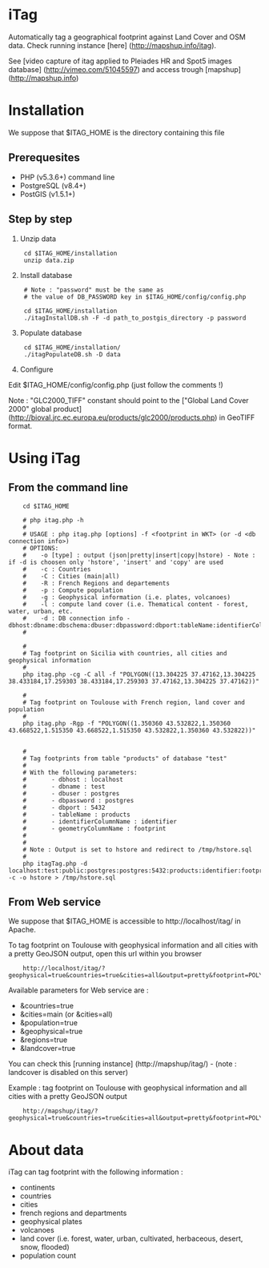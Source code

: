 iTag
====

Automatically tag a geographical footprint against Land Cover and OSM data.
Check running instance [here] (http://mapshup.info/itag).

See [video capture of itag applied to Pleiades HR and Spot5 images database] (http://vimeo.com/51045597) and access trough [mapshup] (http://mapshup.info)

Installation
============

We suppose that $ITAG_HOME is the directory containing this file

Prerequesites
-------------

* PHP (v5.3.6+) command line
* PostgreSQL (v8.4+)
* PostGIS (v1.5.1+)

Step by step
------------

1. Unzip data

        cd $ITAG_HOME/installation
        unzip data.zip

2. Install database

        # Note : "password" must be the same as 
        # the value of DB_PASSWORD key in $ITAG_HOME/config/config.php
        
        cd $ITAG_HOME/installation
        ./itagInstallDB.sh -F -d path_to_postgis_directory -p password

3. Populate database

        cd $ITAG_HOME/installation/
        ./itagPopulateDB.sh -D data

4. Configure

Edit $ITAG_HOME/config/config.php (just follow the comments !)

Note : "GLC2000_TIFF" constant should point to the ["Global Land Cover 2000" global product] (http://bioval.jrc.ec.europa.eu/products/glc2000/products.php)  in GeoTIFF format.

Using iTag
==========

From the command line
---------------------
    
        cd $ITAG_HOME

        # php itag.php -h
        #
        # USAGE : php itag.php [options] -f <footprint in WKT> (or -d <db connection info>)
        # OPTIONS:
        #    -o [type] : output (json|pretty|insert|copy|hstore) - Note : if -d is choosen only 'hstore', 'insert' and 'copy' are used 
        #    -c : Countries
        #    -C : Cities (main|all)
        #    -R : French Regions and departements
        #    -p : Compute population
        #    -g : Geophysical information (i.e. plates, volcanoes)
        #    -l : compute land cover (i.e. Thematical content - forest, water, urban, etc.
        #    -d : DB connection info - dbhost:dbname:dbschema:dbuser:dbpassword:dbport:tableName:identifierColumnName:geometryColumnName
        #

        #
        # Tag footprint on Sicilia with countries, all cities and geophysical information
        #
        php itag.php -cg -C all -f "POLYGON((13.304225 37.47162,13.304225 38.433184,17.259303 38.433184,17.259303 37.47162,13.304225 37.47162))"
        
        #
        # Tag footprint on Toulouse with French region, land cover and population
        #
        php itag.php -Rgp -f "POLYGON((1.350360 43.532822,1.350360 43.668522,1.515350 43.668522,1.515350 43.532822,1.350360 43.532822))"


        #
        # Tag footprints from table "products" of database "test"
        #
        # With the following parameters:
        #       - dbhost : localhost
        #       - dbname : test
        #       - dbuser : postgres
        #       - dbpassword : postgres
        #       - dbport : 5432
        #       - tableName : products
        #       - identifierColumnName : identifier
        #       - geometryColumnName : footprint
        #
        #
        # Note : Output is set to hstore and redirect to /tmp/hstore.sql
        #
        php itagTag.php -d localhost:test:public:postgres:postgres:5432:products:identifier:footprint -c -o hstore > /tmp/hstore.sql


From Web service
----------------
        
We suppose that $ITAG_HOME is accessible to http://localhost/itag/ in Apache.

To tag footprint on Toulouse with geophysical information and all cities with a pretty GeoJSON output, open this url within you browser
    
        http://localhost/itag/?geophysical=true&countries=true&cities=all&output=pretty&footprint=POLYGON((1.350360%2043.532822,1.350360%2043.668522,1.515350%2043.668522,1.515350%2043.532822,1.350360%2043.532822))

Available parameters for Web service are :
* &countries=true
* &cities=main (or &cities=all)
* &population=true
* &geophysical=true
* &regions=true
* &landcover=true

You can check this [running instance] (http://mapshup/itag/) - (note : landcover is disabled on this server)


Example : tag footprint on Toulouse with geophysical information and all cities with a pretty GeoJSON output
    
        http://mapshup/itag/?geophysical=true&countries=true&cities=all&output=pretty&footprint=POLYGON((1.350360%2043.532822,1.350360%2043.668522,1.515350%2043.668522,1.515350%2043.532822,1.350360%2043.532822))


About data
==========

iTag can tag footprint with the following information :
* continents
* countries
* cities
* french regions and departments
* geophysical plates
* volcanoes
* land cover (i.e. forest, water, urban, cultivated, herbaceous, desert, snow, flooded)
* population count
